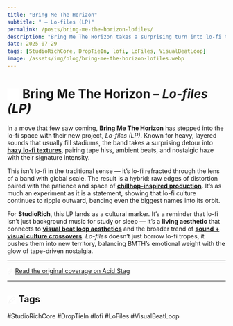 ```yaml
---
title: "Bring Me The Horizon"
subtitle: " – Lo-files (LP)"
permalink: /posts/bring-me-the-horizon-lofiles/
description: "Bring Me The Horizon takes a surprising turn into lo-fi textures with *Lo-files (LP)*, weaving ambient beats, vinyl crackle, and nostalgic haze into their sound."
date: 2025-07-29
tags: [StudioRichCore, DropTieIn, lofi, LoFiles, VisualBeatLoop]
image: /assets/img/blog/bring-me-the-horizon-lofiles.webp
---
```


# <img src="/assets/ui/musicnote.svg" alt="Music Note icon" style="width: 1em; vertical-align: middle;" /> Bring Me The Horizon – _Lo-files (LP)_

In a move that few saw coming, **Bring Me The Horizon** has stepped into the lo-fi space with their new project, _Lo-files (LP)_. Known for heavy, layered sounds that usually fill stadiums, the band takes a surprising detour into **[hazy lo-fi textures](/tracks/)**, pairing tape hiss, ambient beats, and nostalgic haze with their signature intensity.

This isn’t lo-fi in the traditional sense — it’s lo-fi refracted through the lens of a band with global scale. The result is a hybrid: raw edges of distortion paired with the patience and space of **[chillhop-inspired production](/tags/chillhop/)**. It’s as much an experiment as it is a statement, showing that lo-fi culture continues to ripple outward, bending even the biggest names into its orbit.

For **StudioRich**, this LP lands as a cultural marker. It’s a reminder that lo-fi isn’t just background music for study or sleep — it’s a **living aesthetic** that connects to **[visual beat loop aesthetics](/tags/visual-beat-loop/)** and the broader trend of **[sound + visual culture crossovers](/tags/crossovers/)**. _Lo-files_ doesn’t just borrow lo-fi tropes, it pushes them into new territory, balancing BMTH’s emotional weight with the glow of tape-driven nostalgia.

---

<img src="/assets/ui/link.svg" alt="Link icon" style="width: 1em; vertical-align: middle;" /> [Read the original coverage on Acid Stag](https://acidstag.com/2025/07/bring-me-the-horizon-lo-files-lp/)

---

## <img src="/assets/ui/phat-marker.svg" alt="Marker icon" style="width: 1em; vertical-align: middle;" /> Tags

#StudioRichCore #DropTieIn #lofi #LoFiles #VisualBeatLoop
